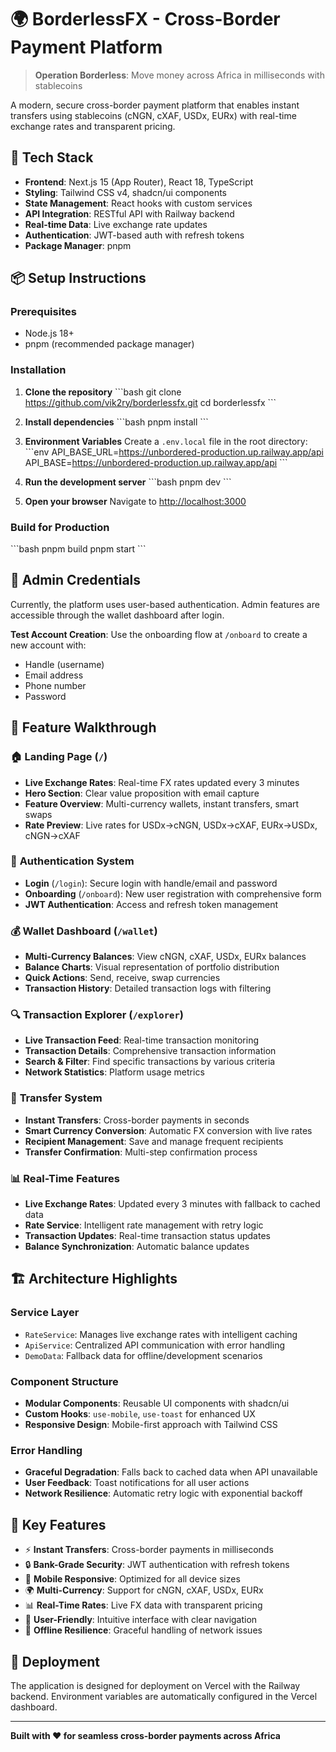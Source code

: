# 🌍 BorderlessFX - Cross-Border Payment Platform

> **Operation Borderless**: Move money across Africa in milliseconds with stablecoins

A modern, secure cross-border payment platform that enables instant transfers using stablecoins (cNGN, cXAF, USDx, EURx) with real-time exchange rates and transparent pricing.

## 🚀 Tech Stack

- **Frontend**: Next.js 15 (App Router), React 18, TypeScript
- **Styling**: Tailwind CSS v4, shadcn/ui components
- **State Management**: React hooks with custom services
- **API Integration**: RESTful API with Railway backend
- **Real-time Data**: Live exchange rate updates
- **Authentication**: JWT-based auth with refresh tokens
- **Package Manager**: pnpm

## 📦 Setup Instructions

### Prerequisites
- Node.js 18+ 
- pnpm (recommended package manager)

### Installation

1. **Clone the repository**
   \`\`\`bash
   git clone https://github.com/vik2ry/borderlessfx.git
   cd borderlessfx
   \`\`\`

2. **Install dependencies**
   \`\`\`bash
   pnpm install
   \`\`\`

3. **Environment Variables**
   Create a `.env.local` file in the root directory:
   \`\`\`env
   API_BASE_URL=https://unbordered-production.up.railway.app/api
   API_BASE=https://unbordered-production.up.railway.app/api
   \`\`\`

4. **Run the development server**
   \`\`\`bash
   pnpm dev
   \`\`\`

5. **Open your browser**
   Navigate to [http://localhost:3000](http://localhost:3000)

### Build for Production
\`\`\`bash
pnpm build
pnpm start
\`\`\`

## 🔐 Admin Credentials

Currently, the platform uses user-based authentication. Admin features are accessible through the wallet dashboard after login.

**Test Account Creation**: Use the onboarding flow at `/onboard` to create a new account with:
- Handle (username)
- Email address
- Phone number
- Password

## 🎯 Feature Walkthrough

### 🏠 **Landing Page** (`/`)
- **Live Exchange Rates**: Real-time FX rates updated every 3 minutes
- **Hero Section**: Clear value proposition with email capture
- **Feature Overview**: Multi-currency wallets, instant transfers, smart swaps
- **Rate Preview**: Live rates for USDx→cNGN, USDx→cXAF, EURx→USDx, cNGN→cXAF

### 🔐 **Authentication System**
- **Login** (`/login`): Secure login with handle/email and password
- **Onboarding** (`/onboard`): New user registration with comprehensive form
- **JWT Authentication**: Access and refresh token management

### 💰 **Wallet Dashboard** (`/wallet`)
- **Multi-Currency Balances**: View cNGN, cXAF, USDx, EURx balances
- **Balance Charts**: Visual representation of portfolio distribution
- **Quick Actions**: Send, receive, swap currencies
- **Transaction History**: Detailed transaction logs with filtering

### 🔍 **Transaction Explorer** (`/explorer`)
- **Live Transaction Feed**: Real-time transaction monitoring
- **Transaction Details**: Comprehensive transaction information
- **Search & Filter**: Find specific transactions by various criteria
- **Network Statistics**: Platform usage metrics

### 💸 **Transfer System**
- **Instant Transfers**: Cross-border payments in seconds
- **Smart Currency Conversion**: Automatic FX conversion with live rates
- **Recipient Management**: Save and manage frequent recipients
- **Transfer Confirmation**: Multi-step confirmation process

### 📊 **Real-Time Features**
- **Live Exchange Rates**: Updated every 3 minutes with fallback to cached data
- **Rate Service**: Intelligent rate management with retry logic
- **Transaction Updates**: Real-time transaction status updates
- **Balance Synchronization**: Automatic balance updates

## 🏗️ Architecture Highlights

### **Service Layer**
- `RateService`: Manages live exchange rates with intelligent caching
- `ApiService`: Centralized API communication with error handling
- `DemoData`: Fallback data for offline/development scenarios

### **Component Structure**
- **Modular Components**: Reusable UI components with shadcn/ui
- **Custom Hooks**: `use-mobile`, `use-toast` for enhanced UX
- **Responsive Design**: Mobile-first approach with Tailwind CSS

### **Error Handling**
- **Graceful Degradation**: Falls back to cached data when API unavailable
- **User Feedback**: Toast notifications for all user actions
- **Network Resilience**: Automatic retry logic with exponential backoff

## 🌟 Key Features

- ⚡ **Instant Transfers**: Cross-border payments in milliseconds
- 🔒 **Bank-Grade Security**: JWT authentication with refresh tokens
- 📱 **Mobile Responsive**: Optimized for all device sizes
- 🌍 **Multi-Currency**: Support for cNGN, cXAF, USDx, EURx
- 📊 **Real-Time Rates**: Live FX data with transparent pricing
- 🎯 **User-Friendly**: Intuitive interface with clear navigation
- 🔄 **Offline Resilience**: Graceful handling of network issues

## 🚀 Deployment

The application is designed for deployment on Vercel with the Railway backend. Environment variables are automatically configured in the Vercel dashboard.

---

**Built with ❤️ for seamless cross-border payments across Africa**
